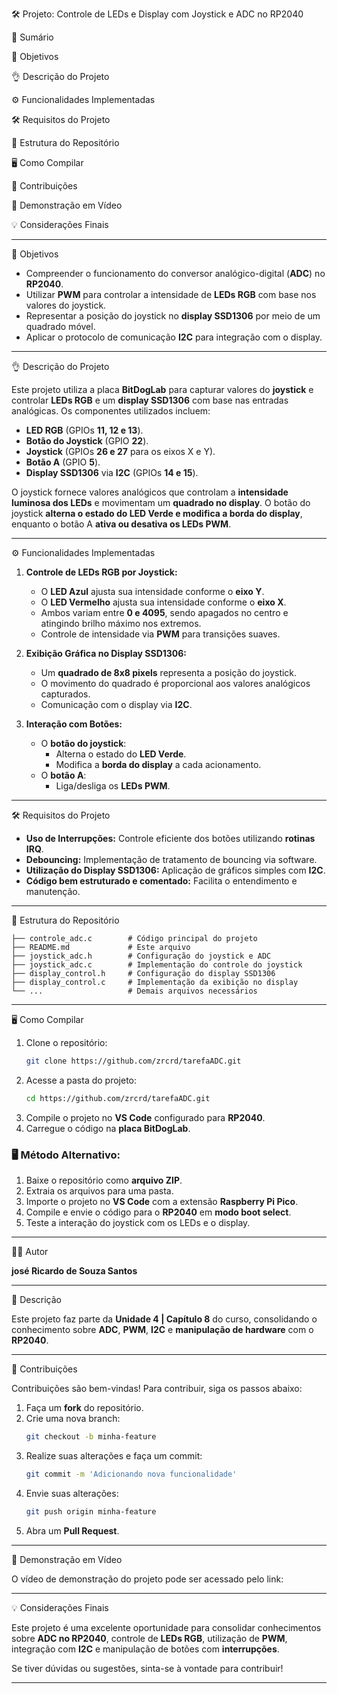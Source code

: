 🛠️ Projeto: Controle de LEDs e Display com Joystick e ADC no RP2040

🐖 Sumário

🎯 Objetivos

👌 Descrição do Projeto

⚙️ Funcionalidades Implementadas

🛠️ Requisitos do Projeto

💂️ Estrutura do Repositório

🖥️ Como Compilar

🤝 Contribuições

🎦 Demonstração em Vídeo

💡 Considerações Finais

---

🎯 Objetivos

- Compreender o funcionamento do conversor analógico-digital (**ADC**) no **RP2040**.
- Utilizar **PWM** para controlar a intensidade de **LEDs RGB** com base nos valores do joystick.
- Representar a posição do joystick no **display SSD1306** por meio de um quadrado móvel.
- Aplicar o protocolo de comunicação **I2C** para integração com o display.

---

👌 Descrição do Projeto

Este projeto utiliza a placa **BitDogLab** para capturar valores do **joystick** e controlar **LEDs RGB** e um **display SSD1306** com base nas entradas analógicas. Os componentes utilizados incluem:

- **LED RGB** (GPIOs **11, 12 e 13**).
- **Botão do Joystick** (GPIO **22**).
- **Joystick** (GPIOs **26 e 27** para os eixos X e Y).
- **Botão A** (GPIO **5**).
- **Display SSD1306** via **I2C** (GPIOs **14 e 15**).

O joystick fornece valores analógicos que controlam a **intensidade luminosa dos LEDs** e movimentam um **quadrado no display**. O botão do joystick **alterna o estado do LED Verde e modifica a borda do display**, enquanto o botão A **ativa ou desativa os LEDs PWM**.

---

⚙️ Funcionalidades Implementadas

1. **Controle de LEDs RGB por Joystick:**
   - O **LED Azul** ajusta sua intensidade conforme o **eixo Y**.
   - O **LED Vermelho** ajusta sua intensidade conforme o **eixo X**.
   - Ambos variam entre **0 e 4095**, sendo apagados no centro e atingindo brilho máximo nos extremos.
   - Controle de intensidade via **PWM** para transições suaves.

2. **Exibição Gráfica no Display SSD1306:**
   - Um **quadrado de 8x8 pixels** representa a posição do joystick.
   - O movimento do quadrado é proporcional aos valores analógicos capturados.
   - Comunicação com o display via **I2C**.

3. **Interação com Botões:**
   - O **botão do joystick**:
     - Alterna o estado do **LED Verde**.
     - Modifica a **borda do display** a cada acionamento.
   - O **botão A**:
     - Liga/desliga os **LEDs PWM**.

---

🛠️ Requisitos do Projeto

- **Uso de Interrupções:** Controle eficiente dos botões utilizando **rotinas IRQ**.
- **Debouncing:** Implementação de tratamento de bouncing via software.
- **Utilização do Display SSD1306:** Aplicação de gráficos simples com **I2C**.
- **Código bem estruturado e comentado:** Facilita o entendimento e manutenção.

---

💂️ Estrutura do Repositório

```
├── controle_adc.c        # Código principal do projeto
├── README.md             # Este arquivo
├── joystick_adc.h        # Configuração do joystick e ADC
├── joystick_adc.c        # Implementação do controle do joystick
├── display_control.h     # Configuração do display SSD1306
├── display_control.c     # Implementação da exibição no display
└── ...                   # Demais arquivos necessários
```

---

🖥️ Como Compilar

1. Clone o repositório:
   ```sh
   git clone https://github.com/zrcrd/tarefaADC.git
   ```
2. Acesse a pasta do projeto:
   ```sh
   cd https://github.com/zrcrd/tarefaADC.git
   ```
3. Compile o projeto no **VS Code** configurado para **RP2040**.
4. Carregue o código na **placa BitDogLab**.

### 🖥️ Método Alternativo:

1. Baixe o repositório como **arquivo ZIP**.
2. Extraia os arquivos para uma pasta.
3. Importe o projeto no **VS Code** com a extensão **Raspberry Pi Pico**.
4. Compile e envie o código para o **RP2040** em **modo boot select**.
5. Teste a interação do joystick com os LEDs e o display.

---

🧑‍💻 Autor

**josé Ricardo de Souza Santos**

---

📝 Descrição

Este projeto faz parte da **Unidade 4 | Capítulo 8** do curso, consolidando o conhecimento sobre **ADC**, **PWM**, **I2C** e **manipulação de hardware** com o **RP2040**.

---

🤝 Contribuições

Contribuições são bem-vindas! Para contribuir, siga os passos abaixo:

1. Faça um **fork** do repositório.
2. Crie uma nova branch:
   ```sh
   git checkout -b minha-feature
   ```
3. Realize suas alterações e faça um commit:
   ```sh
   git commit -m 'Adicionando nova funcionalidade'
   ```
4. Envie suas alterações:
   ```sh
   git push origin minha-feature
   ```
5. Abra um **Pull Request**.

---

🎦 Demonstração em Vídeo

O vídeo de demonstração do projeto pode ser acessado pelo link:


---

💡 Considerações Finais

Este projeto é uma excelente oportunidade para consolidar conhecimentos sobre **ADC no RP2040**, controle de **LEDs RGB**, utilização de **PWM**, integração com **I2C** e manipulação de botões com **interrupções**.

Se tiver dúvidas ou sugestões, sinta-se à vontade para contribuir! 

---
